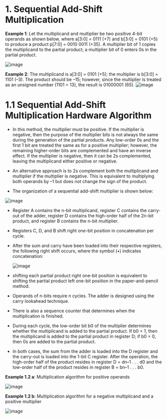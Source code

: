 # 1. Sequential Add-Shift Multiplication
 **Example 1**: Let the multiplicand and multiplier be two positive 4-bit operands as shown below, where a[3:0] = 0111 (+7) and b[3:0] = 0101 (+5) to produce a product p[7:0] = 0010 0011 (+35). A multiplier bit of 1 copies the multiplicand to the partial product; a multiplier bit of 0 enters 0s in the partial product.
 
 ![image](https://github.com/MahmouodMagdi/Fixed-Point-Multiplications/assets/72949261/b8fad753-7c3d-4a60-b825-6dae91352614)

 
**Example 2**: The multiplicand is a[3:0] = 0101 (+5); the multiplier is b[3:0] = 1101 (–3). The product should be –15; however, since the multiplier is treated as an unsigned number (1101 = 13), the result is 01000001 (65).
![image](https://github.com/MahmouodMagdi/Fixed-Point-Multiplications/assets/72949261/ae1a4fa3-51b5-4e6d-ab95-162a5686da24)


# 1.1  Sequential Add-Shift Multiplication Hardware Algorithm
* In this method, the multiplier must be positive. If the multiplier is negative, then the purpose of the multiplier bits is not always the same during the generation of the partial products. Any low-order 0s and the first 1 bit are treated the same as for a positive multiplier; however, the remaining higher-order bits are complemented and have an inverse effect. If the multiplier is negative, then it can be 2s complemented, leaving the multiplicand either positive or negative. 

* An alternative approach is to 2s complement both the multiplicand and multiplier if the multiplier is negative. This is equivalent to multiplying both operands by –1 but does not change the sign of the product.

* The organization of a sequential add-shift multiplier is shown below:
  
![image](https://github.com/MahmouodMagdi/Fixed-Point-Multiplications/assets/72949261/5fa3d7e9-6453-4f86-8ebc-c2b70481dee9)

* Register A contains the n-bit multiplicand, register C contains the carry-out of the adder, register D contains the high-order half of the 2n-bit product, and register B contains the n-bit multiplier.
* Registers C, D, and B shift right one-bit position in concatenation per cycle.
* After the sum and carry have been loaded into their respective registers, the following right shift occurs, where the symbol (•) indicates concatenation:
  
  ![image](https://github.com/MahmouodMagdi/Fixed-Point-Multiplications/assets/72949261/f11e9b50-9abc-46c8-9598-77d19206f796)

* shifting each partial product right one-bit position is equivalent to shifting the partial product left one-bit position in the paper-and-pencil method.
* Operands of n-bits require n cycles. The adder is designed using the carry lookahead technique.
* There is also a sequence counter that determines when the multiplication is finished.
* During each cycle, the low-order bit b0 of the multiplier determines whether the multiplicand is added to the partial product. If b0 = 1, then the multiplicand is added to the partial product in register D; if b0 = 0, then 0s are added to the partial product.
* In both cases, the sum from the adder is loaded into the D register and the carry-out is loaded into the 1-bit C register. After the operation, the high-order half of the product resides in register D = dn–1 . . . d0 and the low-order half of the product resides in register B = bn–1 . . . b0.

**Example 1.2 a**: Multiplication algorithm for positive operands

![image](https://github.com/MahmouodMagdi/Fixed-Point-Multiplications/assets/72949261/ecd1a874-515b-4964-82c0-55574292c170)


**Example 1.2 b**: Multiplication algorithm for a negative multiplicand and a positive multiplier

![image](https://github.com/MahmouodMagdi/Fixed-Point-Multiplications/assets/72949261/041b8b99-923f-41ad-90d5-9cc2a8e1c160)

